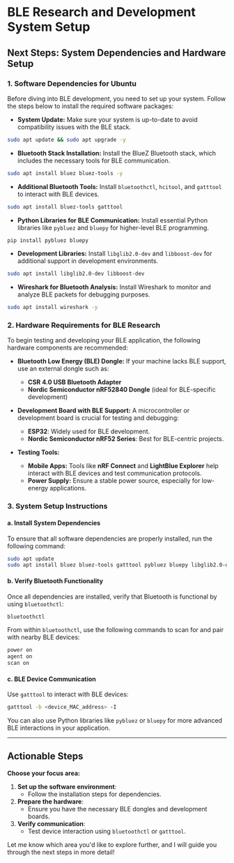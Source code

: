 # BLE Research and Development System Setup

## Next Steps: System Dependencies and Hardware Setup

### 1. **Software Dependencies for Ubuntu**
Before diving into BLE development, you need to set up your system. Follow the steps below to install the required software packages:

- **System Update:** Make sure your system is up-to-date to avoid compatibility issues with the BLE stack.
  
```bash
sudo apt update && sudo apt upgrade -y
```

- **Bluetooth Stack Installation:** Install the BlueZ Bluetooth stack, which includes the necessary tools for BLE communication.

```bash
sudo apt install bluez bluez-tools -y
```

- **Additional Bluetooth Tools:** Install `bluetoothctl`, `hcitool`, and `gatttool` to interact with BLE devices.

```bash
sudo apt install bluez-tools gatttool
```

- **Python Libraries for BLE Communication:** Install essential Python libraries like `pybluez` and `bluepy` for higher-level BLE programming.

```bash
pip install pybluez bluepy
```

- **Development Libraries:** Install `libglib2.0-dev` and `libboost-dev` for additional support in development environments.

```bash
sudo apt install libglib2.0-dev libboost-dev
```

- **Wireshark for Bluetooth Analysis:** Install Wireshark to monitor and analyze BLE packets for debugging purposes.

```bash
sudo apt install wireshark -y
```

### 2. **Hardware Requirements for BLE Research**
To begin testing and developing your BLE application, the following hardware components are recommended:

- **Bluetooth Low Energy (BLE) Dongle:** If your machine lacks BLE support, use an external dongle such as:
  - **CSR 4.0 USB Bluetooth Adapter**
  - **Nordic Semiconductor nRF52840 Dongle** (ideal for BLE-specific development)
  
- **Development Board with BLE Support:** A microcontroller or development board is crucial for testing and debugging:
  - **ESP32**: Widely used for BLE development.
  - **Nordic Semiconductor nRF52 Series**: Best for BLE-centric projects.

- **Testing Tools:**
  - **Mobile Apps:** Tools like **nRF Connect** and **LightBlue Explorer** help interact with BLE devices and test communication protocols.
  - **Power Supply:** Ensure a stable power source, especially for low-energy applications.

### 3. **System Setup Instructions**
#### a. **Install System Dependencies**
To ensure that all software dependencies are properly installed, run the following command:

```bash
sudo apt update
sudo apt install bluez bluez-tools gatttool pybluez bluepy libglib2.0-dev libboost-dev build-essential wireshark -y
```

#### b. **Verify Bluetooth Functionality**
Once all dependencies are installed, verify that Bluetooth is functional by using `bluetoothctl`:

```bash
bluetoothctl
```

From within `bluetoothctl`, use the following commands to scan for and pair with nearby BLE devices:

```bash
power on
agent on
scan on
```

#### c. **BLE Device Communication**
Use `gatttool` to interact with BLE devices:

```bash
gatttool -b <device_MAC_address> -I
```

You can also use Python libraries like `pybluez` or `bluepy` for more advanced BLE interactions in your application.

---

## Actionable Steps
**Choose your focus area:**
1. **Set up the software environment**:
   - Follow the installation steps for dependencies.
2. **Prepare the hardware**:
   - Ensure you have the necessary BLE dongles and development boards.
3. **Verify communication**:
   - Test device interaction using `bluetoothctl` or `gatttool`.

Let me know which area you'd like to explore further, and I will guide you through the next steps in more detail!
